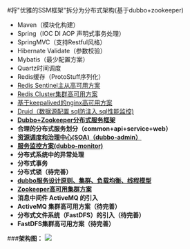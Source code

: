 #将"优雅的SSM框架"拆分为分布式架构(基于dubbo+zookeeper)

- Maven（模块化构建）
- Spring（IOC DI AOP 声明式事务处理）
- SpringMVC（支持Restful风格）
- Hibernate Validate（参数校验）
- Mybatis（最少配置方案）
- Quartz时间调度
- Redis缓存（ProtoStuff序列化）
- [Redis Sentinel主从高可用方案](http://wosyingjun.iteye.com/blog/2289593)
- [Redis Cluster集群高可用方案](http://wosyingjun.iteye.com/blog/2289220)
- [基于keepalived的nginx高可用方案](http://wosyingjun.iteye.com/blog/2313147)
- [Druid（数据源配置 sql防注入 sql性能监控)](http://wosyingjun.iteye.com/blog/2306139)
- **[Dubbo+Zookeeper分布式服务框架](http://dubbo.io/Home-zh.htm)**
- **合理的分布式服务划分（common+api+service+web）**
- **[资源调度和治理中心(SOA)（dubbo-admin）](https://github.com/dangdangdotcom/dubbox/tree/master/dubbo-admin)**
- **[服务监控方案(dubbo-monitor)](https://github.com/handuyishe/dubbo-monitor)**
- **分布式系统中的异常处理**
- **分布式事务**
- **分布式锁（待完善）**
- **[dubbo服务设计原则、集群、负载均衡、线程模型](http://dubbo.io/User+Guide-zh.htm)**
- **[Zookeeper高可用集群方案](http://wosyingjun.iteye.com/blog/2312960)**
- **消息中间件 ActiveMQ 的引入**
- **ActiveMQ 集群高可用方案（待完善）**
- **分布式文件系统（FastDFS）的引入（待完善）**
- **FastDFS集群高可用方案（待完善）**

###**架构图：**
![](http://i.imgur.com/JRQ5Zwa.png)